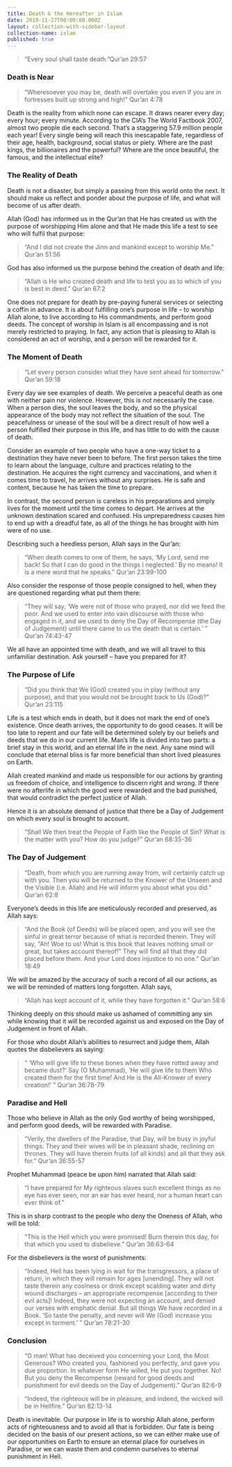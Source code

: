 ```yaml
---
title: Death & the Hereafter in Islam
date: 2019-11-27T00:00:00.000Z
layout: collection-with-sidebar-layout
collection-name: islam
published: true
---
```


>“Every soul shall taste death.”Qur’an 29:57

### Death is Near
>“Wheresoever you may be, death will overtake you even if you are in fortresses built up strong and high!” Qur’an 4:78

Death is the reality from which none can escape. It draws nearer every day; every hour; every minute. According to the CIA’s The World Factbook 2007, almost two people die each second. That’s a staggering 57.9 million people each year! Every single being will reach this inescapable fate, regardless of their age, health, background, social status or piety. Where are the past kings, the billionaires and the powerful? Where are the once beautiful, the famous, and the intellectual elite?

### The Reality of Death
Death is not a disaster, but simply a passing from this world onto the next. It should make us reflect and ponder about the purpose of life, and what will become of us after death.

Allah (God) has informed us in the Qur’an that He has created us with the purpose of worshipping Him alone and that He made this life a test to see who will fulfil that purpose:  
>“And I did not create the Jinn and mankind except to worship Me.” Qur’an 51:56

God has also informed us the purpose behind the creation of death and life:  
>“Allah is He who created death and life to test you as to which of you is best in deed.” Qur’an 67:2

One does not prepare for death by pre-paying funeral services or selecting a coffin in advance. It is about fulfilling one’s purpose in life – to worship Allah alone, to live according to His commandments, and perform good deeds. The concept of worship in Islam is all encompassing and is not merely restricted to praying. In fact, any action that is pleasing to Allah is considered an act of worship, and a person will be rewarded for it.

### The Moment of Death
>“Let every person consider what they have sent ahead for tomorrow.” Qur’an 59:18

Every day we see examples of death. We perceive a peaceful death as one with neither pain nor violence. However, this is not necessarily the case. When a person dies, the soul leaves the body, and so the physical appearance of the body may not reflect the situation of the soul. The peacefulness or unease of the soul will be a direct result of how well a person fulfilled their purpose in this life, and has little to do with the cause of death.

Consider an example of two people who have a one-way ticket to a destination they have never been to before. The first person takes the time to learn about the language, culture and practices relating to the destination. He acquires the right currency and vaccinations, and when it comes time to travel, he arrives without any surprises. He is safe and content, because he has taken the time to prepare.

In contrast, the second person is careless in his preparations and simply lives for the moment until the time comes to depart. He arrives at the unknown destination scared and confused. His unpreparedness causes him to end up with a dreadful fate, as all of the things he has brought with him were of no use.

Describing such a heedless person, Allah says in the Qur’an:  
>“When death comes to one of them, he says, ‘My Lord, send me back! So that I can do good in the things I neglected.’ By no means! It is a mere word that he speaks.” Qur’an 23:99-100

Also consider the response of those people consigned to hell, when they are questioned regarding what put them there:  
>“They will say, ‘We were not of those who prayed, nor did we feed the poor. And we used to enter into vain discourse with those who engaged in it, and we used to deny the Day of Recompense (the Day of Judgement) until there came to us the death that is certain.’ ” Qur’an 74:43-47

We all have an appointed time with death, and we will all travel to this unfamiliar destination. Ask yourself – have you prepared for it?

### The Purpose of Life
>“Did you think that We (God) created you in play (without any purpose), and that you would not be brought back to Us (God)?” Qur’an 23:115

Life is a test which ends in death, but it does not mark the end of one’s existence. Once death arrives, the opportunity to do good ceases. It will be too late to repent and our fate will be determined solely by our beliefs and deeds that we do in our current life. Man’s life is divided into two parts: a brief stay in this world, and an eternal life in the next. Any sane mind will conclude that eternal bliss is far more beneficial than short lived pleasures on Earth.

Allah created mankind and made us responsible for our actions by granting us freedom of choice, and intelligence to discern right and wrong. If there were no afterlife in which the good were rewarded and the bad punished, that would contradict the perfect justice of Allah.

Hence it is an absolute demand of justice that there be a Day of Judgement on which every soul is brought to account.

>“Shall We then treat the People of Faith like the People of Sin? What is the matter with you? How do you judge?” Qur’an 68:35-36

### The Day of Judgement
>“Death, from which you are running away from, will certainly catch up with you. Then you will be returned to the Knower of the Unseen and the Visible (i.e. Allah) and He will inform you about what you did.” Qur’an 62:8

Everyone’s deeds in this life are meticulously recorded and preserved, as Allah says:  
>“And the Book (of Deeds) will be placed open, and you will see the sinful in great terror because of what is recorded therein. They will say, “Ah! Woe to us! What is this book that leaves nothing small or great, but takes account thereof!” They will find all that they did placed before them. And your Lord does injustice to no one.” Qur’an 18:49

We will be amazed by the accuracy of such a record of all our actions, as we will be reminded of matters long forgotten. Allah says,  
>“Allah has kept account of it, while they have forgotten it.” Qur’an 58:6

Thinking deeply on this should make us ashamed of committing any sin while knowing that it will be recorded against us and exposed on the Day of Judgement in front of Allah.

For those who doubt Allah’s abilities to resurrect and judge them, Allah quotes the disbelievers as saying:  
>“ ‘Who will give life to these bones when they have rotted away and became dust?’ Say (O Muhammad), ‘He will give life to them Who created them for the first time! And He is the All-Knower of every creation!’ ” Qur’an 36:78-79

### Paradise and Hell
Those who believe in Allah as the only God worthy of being worshipped, and perform good deeds, will be rewarded with Paradise.

>“Verily, the dwellers of the Paradise, that Day, will be busy in joyful things. They and their wives will be in pleasant shade, reclining on thrones. They will have therein fruits (of all kinds) and all that they ask for.” Qur’an 36:55-57

Prophet Muhammad (peace be upon him) narrated that Allah said:  
>“I have prepared for My righteous slaves such excellent things as no eye has ever seen, nor an ear has ever heard, nor a human heart can ever think of.”

This is in sharp contrast to the people who deny the Oneness of Allah, who will be told:  
>“This is the Hell which you were promised! Burn therein this day, for that which you used to disbelieve.” Qur’an 36:63-64

For the disbelievers is the worst of punishments:  
>“Indeed, Hell has been lying in wait for the transgressors, a place of return, in which they will remain for ages [unending]. They will not taste therein any coolness or drink except scalding water and dirty wound discharges – an appropriate recompense [according to their evil acts]! Indeed, they were not expecting an account, and denied our verses with emphatic denial. But all things We have recorded in a Book. ‘So taste the penalty, and never will We (God) increase you except in torment.’ ” Qur’an 78:21-30

### Conclusion
>“O man! What has deceived you concerning your Lord, the Most Generous? Who created you, fashioned you perfectly, and gave you due proportion. In whatever form He willed, He put you together. No! But you deny the Recompense (reward for good deeds and punishment for evil deeds on the Day of Judgement).” Qur’an 82:6-9

>“Indeed, the righteous will be in pleasure, and indeed, the wicked will be in Hellfire.” Qur’an 82:13-14

Death is inevitable. Our purpose in life is to worship Allah alone, perform acts of righteousness and to avoid all that is forbidden. Our fate is being decided on the basis of our present actions, so we can either make use of our opportunities on Earth to ensure an eternal place for ourselves in Paradise, or we can waste them and condemn ourselves to eternal punishment in Hell.
